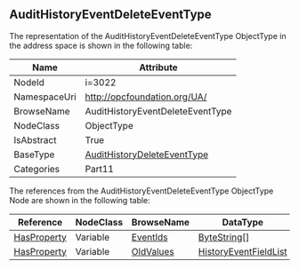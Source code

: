 <!-- objecttype -->
## AuditHistoryEventDeleteEventType
  
<!-- end of text -->
The representation of the AuditHistoryEventDeleteEventType ObjectType in the address space is shown in the following table:  

|Name|Attribute|
|---|---|
|NodeId|i=3022|
|NamespaceUri|http://opcfoundation.org/UA/|
|BrowseName|AuditHistoryEventDeleteEventType|
|NodeClass|ObjectType|
|IsAbstract|True|
|BaseType|[AuditHistoryDeleteEventType](../../../Part11/ObjectTypes/AuditHistoryDeleteEventType/readme.md)|
|Categories|Part11|

The references from the AuditHistoryEventDeleteEventType ObjectType Node are shown in the following table:  

|Reference|NodeClass|BrowseName|DataType|TypeDefinition|ModellingRule|
|---|---|---|---|---|---|
|[HasProperty](../../../Part3/ReferenceTypes/HasProperty/readme.md)|Variable|[EventIds](#EventIds)|[ByteString](../../../Part3/DataTypes/ByteString/readme.md)[]|[PropertyType](../../Part5/VariableTypes/PropertyType/readme.md)|[Mandatory](../../Objects/Mandatory/readme.md)|
|[HasProperty](../../../Part3/ReferenceTypes/HasProperty/readme.md)|Variable|[OldValues](#OldValues)|[HistoryEventFieldList](../../../Part4/DataTypes/HistoryEventFieldList/readme.md)|[PropertyType](../../Part5/VariableTypes/PropertyType/readme.md)|[Mandatory](../../Objects/Mandatory/readme.md)|


